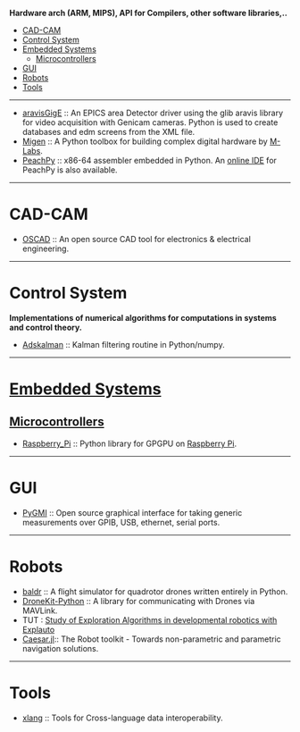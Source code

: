 **Hardware arch (ARM, MIPS), API for Compilers, other software libraries,..**

+ [CAD-CAM](#cad-cam)
+ [Control System](#control-system)
+ [Embedded Systems](#embedded-systems)
   + [Microcontrollers](#microcontrollers)
+ [GUI](#gui)
+ [Robots](#robots)
+ [Tools](#tools)

----

+ [aravisGigE](https://github.com/areaDetector/aravisGigE) :: An EPICS area Detector driver using the glib aravis library for video acquisition with Genicam cameras. Python is used to create databases and edm screens from the XML file.
+ [Migen](https://github.com/m-labs/migen) :: A Python toolbox for building complex digital hardware by [M-Labs](http://m-labs.hk).
+ [PeachPy](https://github.com/Maratyszcza/PeachPy) :: x86-64 assembler embedded in Python. An [online IDE](http://www.peachpy.io) for PeachPy is also available.

----

# CAD-CAM
+ [OSCAD](https://github.com/hardythe1/OSCAD) :: An open source CAD tool for electronics & electrical engineering.

----

# Control System
**Implementations of numerical algorithms for computations in systems and control theory.**

+ [Adskalman](https://github.com/astraw/adskalman) :: Kalman filtering routine in Python/numpy.

----

# [Embedded Systems](https://en.wikipedia.org/wiki/Category:Embedded_systems)

## [Microcontrollers](https://en.wikipedia.org/wiki/Category:Microcontrollers)
+ [Raspberry_Pi](https://github.com/nineties/py-videocore) :: Python library for GPGPU on [Raspberry Pi](https://en.wikipedia.org/wiki/Raspberry_Pi).

----

# GUI
+ [PyGMI](https://github.com/Argonne-National-Laboratory/PyGMI) :: Open source graphical interface for taking generic measurements over GPIB, USB, ethernet, serial ports.

----

# Robots
+ [baldr](https://github.com/motet/baldr) :: A flight simulator for quadrotor drones written entirely in Python. 
+ [DroneKit-Python](https://github.com/dronekit/dronekit-python) :: A library for communicating with Drones via MAVLink.
+ TUT : [Study of Exploration Algorithms in developmental robotics with Explauto](http://nbviewer.jupyter.org/github/sebastien-forestier/ExplorationAlgorithms/blob/master/main.ipynb)
+ [Caesar.jl](https://github.com/JuliaRobotics/Caesar.jl):: The Robot toolkit - Towards non-parametric and parametric navigation solutions.

----

# Tools
+ [xlang](https://github.com/darpa-xdata/xlang) :: Tools for Cross-language data interoperability.

